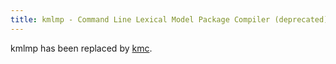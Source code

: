```yaml
---
title: kmlmp - Command Line Lexical Model Package Compiler (deprecated)
---
```


kmlmp has been replaced by [kmc](../reference/kmc).
